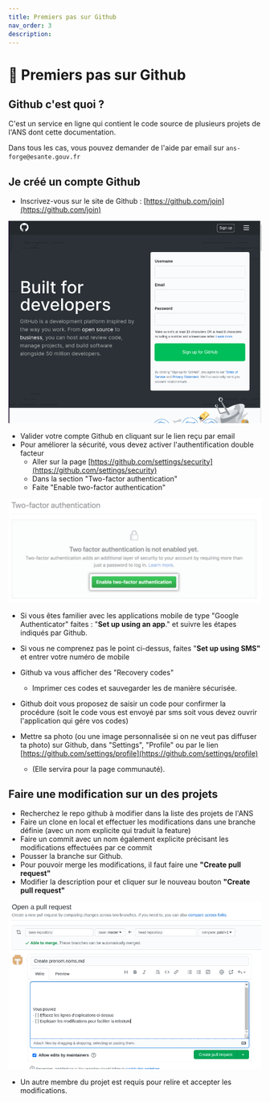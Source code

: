 ```yaml
---
title: Premiers pas sur Github
nav_order: 3
description: 
---
```


# 📝 Premiers pas sur Github

## Github c'est quoi ?

C'est un service en ligne qui contient le code source de plusieurs projets de l'ANS dont cette documentation.

Dans tous les cas, vous pouvez demander de l'aide par email sur `ans-forge@esante.gouv.fr`

## Je créé un compte Github

* Inscrivez-vous sur le site de Github : [https://github.com/join](https://github.com/join)

![](../assets/images/github-login.png)

* Valider votre compte Github en cliquant sur le lien reçu par email
* Pour améliorer la sécurité, vous devez activer l'authentification double facteur
  * Aller sur la page [https://github.com/settings/security](https://github.com/settings/security)
  * Dans la section "Two-factor authentication"
  * Faite "Enable two-factor authentication"

![](../assets/images/two-factor.png)

* Si vous êtes familier avec les applications mobile de type "Google Authenticator" faites : "**Set up using an app**." et suivre les étapes indiqués par Github.
* Si vous ne comprenez pas le point ci-dessus, faites "**Set up using SMS"** et entrer votre numéro de mobile
* Github va vous afficher des "Recovery codes"
  * Imprimer ces codes et sauvegarder les de manière sécurisée.

* Github doit vous proposez de saisir un code pour confirmer la procédure \(soit le code vous est envoyé par sms soit vous devez ouvrir l'application qui gére vos codes\)
* Mettre sa photo \(ou une image personnalisée si on ne veut pas diffuser ta photo\) sur Github, dans "Settings", "Profile" ou par le lien  [https://github.com/settings/profile](https://github.com/settings/profile)
  * \(Elle servira pour la page communauté\).

## Faire une modification sur un des projets

* Recherchez le repo github à modifier dans la liste des projets de l'ANS
* Faire un clone en local et effectuer les modifications dans une branche définie (avec un nom explicite qui traduit la feature)
* Faire un commit avec un nom également explicite précisant les modifications effectuées par ce commit
* Pousser la branche sur Github.
* Pour pouvoir merge les modifications, il faut faire une **"Create pull request"**
* Modifier la description pour et cliquer sur le nouveau bouton **"Create pull request"**

![](../assets/images/pullrequest.png)

* Un autre membre du projet est requis pour relire et accepter les modifications.
